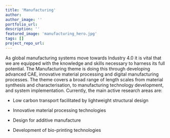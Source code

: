 ```yaml
---
title: 'Manufacturing'
author:
author_image: ''
portfolio_url:
description: ''
featured_image: 'manufacturing_hero.jpg'
tags: []
project_repo_url:
---
```


As global manufacturing systems move towards Industry 4.0 it is vital that we are equipped with the knowledge and skills necessary to harness its full potential. The Manufacturing theme is doing this through developing advanced CAE, innovative material processing and digital manufacturing processes. The theme covers a broad range of length scales from material synthesis and characterisation, to manufacturing technology development, and system implementation. Currently, the main active research areas are:

* Low carbon transport facilitated by lightweight structural design

* Innovative material processing technologies

* Design for additive manufacture

* Development of bio-printing technologies
